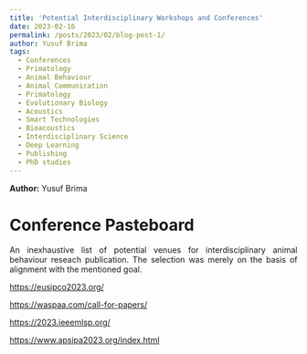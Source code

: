 ```yaml
---
title: 'Potential Interdisciplinary Workshops and Conferences'
date: 2023-02-16
permalink: /posts/2023/02/blog-post-1/
author: Yusuf Brima
tags:
  - Conferences
  - Primatology
  - Animal Behaviour
  - Animal Communication
  - Primatology
  - Evolutionary Biology
  - Acoustics
  - Smart Technologies
  - Bioacoustics
  - Interdisciplinary Science
  - Deep Learning
  - Publishing
  - PhD studies
---
```

<p class="page__date"><strong>
  <i class="fa fa-fw fa-user" aria-hidden="true"></i> Author:</strong>
  Yusuf Brima
</p>

Conference Pasteboard
======
<p style="text-align:justify;">
An inexhaustive list of potential venues for interdisciplinary animal behaviour reseach publication. The selection was merely on the basis of alignment with the mentioned goal.
<p>


<p style="text-align:justify;">
<a href="
https://eusipco2023.org/" target="_blank">
https://eusipco2023.org/ </a> <br />

<a href="https://waspaa.com/call-for-papers/" target="_blank">https://waspaa.com/call-for-papers/ </a> <br />

<a href="https://2023.ieeemlsp.org/" target="_blank">https://2023.ieeemlsp.org/ </a> <br />

<a href="https://www.apsipa2023.org/index.html" target="_blank">https://www.apsipa2023.org/index.html </a> <br />

<!-- <a href="" target="_blank"> </a> <br /> -->
</p>


<!-- <h2>References</h2> -->
